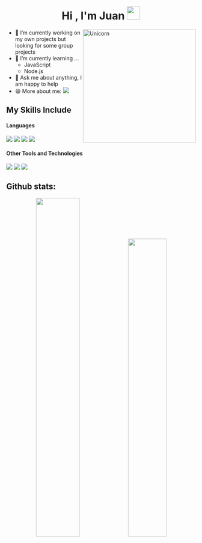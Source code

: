 <h1 align="center"><b>Hi , I'm Juan </b><img src="https://media.giphy.com/media/hvRJCLFzcasrR4ia7z/giphy.gif" width="35"></h1>
<!--  
<img align="right" width=300px alt="Unicorn" src="https://c.tenor.com/GN73MKBawZYAAAAi/busy-cute.gif" />
-->
<img align="right" width=300px alt="Unicorn" src="https://64.media.tumblr.com/bbdbb5f740d5402774a8dfc34890b43f/tumblr_nt29j7dtsm1qlwqqzo1_r1_540.gifv" />

<!--
<img src="https://media.giphy.com/media/ObNTw8Uzwy6KQ/giphy.gif" width="30px">&nbsp;***About me***

I am a computer engineering student, currently halfway through my degree. I am expanding my knowledge in both front-end and back-end development, and I work as a software developer at a company that creates systems for carpentry. I love to learn and build something new, productive, innovative and creative.
-->

- 🔭 I’m currently working on my own projects but looking for some group projects
- 🌱 I’m currently learning ...
  - JavaScript
  - Node.js
- 💬 Ask me about anything, I am happy to help
- 😄 More about me: <a href="https://juanollo.github.io/Portfolio/" target="_blank"><img src="https://img.shields.io/badge/Portfolio-%23D9CCC1.svg?style=for-the-badge&logo=firefox&logoColor=darkblue"></a>



## My Skills Include

<h4> Languages </h4>
<span> 
  <img src="https://img.shields.io/badge/C-00599C?style=for-the-badge&logo=c&logoColor=white">
  <img src="https://img.shields.io/badge/HTML5-E34F26?style=for-the-badge&logo=html5&logoColor=white">
  <img src="https://img.shields.io/badge/CSS-663399?style=for-the-badge&logo=css3&logoColor=white">
  <img src="https://img.shields.io/badge/JavaScript-F7DF1E?style=for-the-badge&logo=javascript&logoColor=black">
</span>


<h4> Other Tools and Technologies </h4>
<span>
  <img src="https://img.shields.io/badge/Visual%20Studio%20Code-0078d7.svg?style=for-the-badge&logo=visual-studio-code&logoColor=white">
  <img src="https://img.shields.io/badge/Git-F05032?style=for-the-badge&logo=git&logoColor=white">
  <img src="https://img.shields.io/badge/adobe%20photoshop-%2331A8FF.svg?style=for-the-badge&logo=adobe%20photoshop&logoColor=white">
</span>

<h2>Github stats:</h2> 
<span align="center">
  
<!-- [![](https://github-readme-stats.vercel.app/api?username=juanollo&show_icons=true&theme=tokyonight&hide_border=true&locale=en)](https://github.com/juanollo) 
[![](https://github-readme-stats.vercel.app/api?username=juanollo&show_icons=true&theme=tokyonight&hide_border=true)](https://github.com/juanollo)
[![](https://github-readme-streak-stats.herokuapp.com/?user=juanollo&theme=tokyonight&hide_border=true)](https://github.com/juanollo) -->
<div style="margin: 0 auto;">
  <img src="https://github-readme-streak-stats.herokuapp.com/?user=juanollo&theme=tokyonight&hide_border=true" style="width: 48%;">
  <img src="https://github-readme-stats.vercel.app/api?username=juanollo&show_icons=true&theme=tokyonight&hide_border=true" style="width: 45%;">
</div>
</span>

<!-- 
<h2>Github stats:</h2> 
[![](https://github-readme-stats.vercel.app/api?username=valentinawerle&show_icons=true&theme=tokyonight&hide_border=true&locale=en)](https://github.com/valentinawerle)
[![](https://github-readme-streak-stats.herokuapp.com/?user=valentinawerle&theme=material-palenight)](https://github.com/valentinawerle)
</div>
-->



<!--
## Hi there 👋

**juanOllo/juanOllo** is a ✨ _special_ ✨ repository because its `README.md` (this file) appears on your GitHub profile.

Here are some ideas to get you started:

- 🔭 I’m currently working on ...
- 🌱 I’m currently learning ...
- 👯 I’m looking to collaborate on ...
- 🤔 I’m looking for help with ...
- 💬 Ask me about ...
- 📫 How to reach me: ...
- 😄 Pronouns: ...
- ⚡ Fun fact: ...
-->
